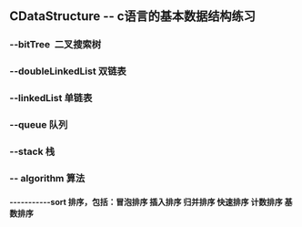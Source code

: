 ## CDataStructure -- c语言的基本数据结构练习

### --bitTree  二叉搜索树

### --doubleLinkedList 双链表

### --linkedList 单链表

### --queue 队列

### --stack 栈

### -- algorithm 算法
     
####   -----------sort 排序，包括：冒泡排序 插入排序 归并排序 快速排序 计数排序 基数排序
